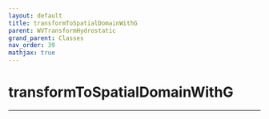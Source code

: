 ```yaml
---
layout: default
title: transformToSpatialDomainWithG
parent: WVTransformHydrostatic
grand_parent: Classes
nav_order: 39
mathjax: true
---
```


#  transformToSpatialDomainWithG




---

